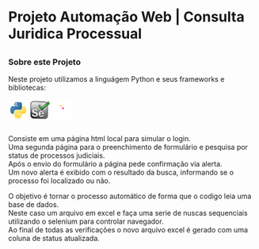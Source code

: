 # Projeto Automação Web  |  Consulta Juridica Processual

  ##

### Sobre este Projeto

</div>
  Neste projeto utilizamos a linguágem Python e seus frameworks e bibliotecas:<br>
  <div style="display: inline_block"><br>
  <img align="center" alt="mnsJr-Python" height="40" width="40" src="https://raw.githubusercontent.com/devicons/devicon/master/icons/python/python-original.svg" />
  <img align="center" alt="mnsJr-Selenium" height="40" width="40" src="https://github.com/mnsjr/mnsJr/blob/main/icons/selenium.png" />
  <img align="center" alt="mnsJr-Pandas" height="40" width="40" src="https://github.com/mnsjr/mnsJr/blob/main/icons/Pandas.png">
</div>

  ##

Consiste em uma página html local para simular o login.<br>
Uma segunda página para o preenchimento de formulário e pesquisa por status de processos judiciais.<br>
Após o envio do formulário a página pede confirmação via alerta.<br>
Um novo alerta é exibido com o resultado da busca, informando se o processo foi localizado ou não.<br>

O objetivo é tornar o processo automático de forma que o codigo leia uma base de dados.<br>
Neste caso um arquivo em excel e faça uma serie de nuscas sequenciais utilizando o selenium para controlar navegador.<br>
Ao final de todas as verificações o novo arquivo excel é gerado com uma coluna de status atualizada.<br>

